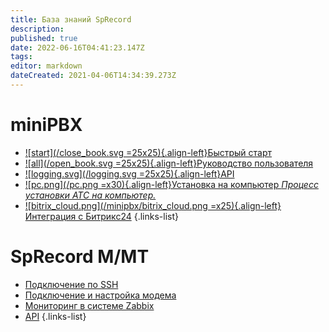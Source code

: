 ```yaml
---
title: База знаний SpRecord
description: 
published: true
date: 2022-06-16T04:41:23.147Z
tags: 
editor: markdown
dateCreated: 2021-04-06T14:34:39.273Z
---
```


# miniPBX

- [![start](/close_book.svg =25x25){.align-left}Быстрый старт](./minipbx/quick_start)
- [![all](/open_book.svg =25x25){.align-left}Руководство пользователя](./minipbx/user_manual)
- [![logging.svg](/logging.svg =25x25){.align-left}API](./minipbx/api)
- [![pc.png](/pc.png =x30){.align-left}Установка на компьютер *Процесс установки АТС на компьютер.*](./minipbx/soft)
- [![bitrix_cloud.png](/minipbx/bitrix_cloud.png =x25){.align-left}Интеграция с Битрикс24](./minipbx/bitrix24)
{.links-list}

# SpRecord M/MT
- [Подключение по SSH](./m-mt/ssh)
- [Подключение и настройка модема](./m-mt/modem)
- [Мониторинг в системе Zabbix](./m-mt/monitoring)
- [API](./m-mt/api)
{.links-list}